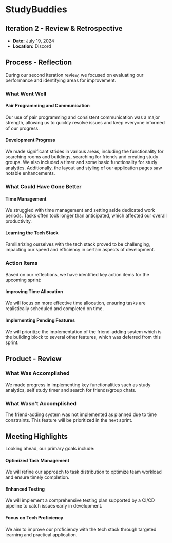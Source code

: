 # StudyBuddies

## Iteration 2 - Review & Retrospective

- **Date:** July 19, 2024
- **Location:** Discord

## Process - Reflection

During our second iteration review, we focused on evaluating our performance and identifying areas for improvement.

### What Went Well
#### Pair Programming and Communication
Our use of pair programming and consistent communication was a major strength, allowing us to quickly resolve issues and keep everyone informed of our progress.

#### Development Progress
We made significant strides in various areas, including the functionality for searching rooms and buildings, searching for friends and creating study groups. We also included a timer and some basic functionality for study analytics.  Additionally, the layout and styling of our application pages saw notable enhancements.

### What Could Have Gone Better

#### Time Management
We struggled with time management and setting aside dedicated work periods. Tasks often took longer than anticipated, which affected our overall productivity.

#### Learning the Tech Stack
Familiarizing ourselves with the tech stack proved to be challenging, impacting our speed and efficiency in certain aspects of development.

### Action Items
Based on our reflections, we have identified key action items for the upcoming sprint:

#### Improving Time Allocation
We will focus on more effective time allocation, ensuring tasks are realistically scheduled and completed on time.

#### Implementing Pending Features
We will prioritize the implementation of the friend-adding system which is the building block to several other features, which was deferred from this sprint.

## Product - Review

### What Was Accomplished
We made progress in implementing key functionalities such as study analytics, self study timer and search for friends/group chats. 

### What Wasn't Accomplished
The friend-adding system was not implemented as planned due to time constraints. This feature will be prioritized in the next sprint.

## Meeting Highlights

Looking ahead, our primary goals include:

#### Optimized Task Management
We will refine our approach to task distribution to optimize team workload and ensure timely completion.

#### Enhanced Testing
We will implement a comprehensive testing plan supported by a CI/CD pipeline to catch issues early in development.

#### Focus on Tech Proficiency
We aim to improve our proficiency with the tech stack through targeted learning and practical application.

